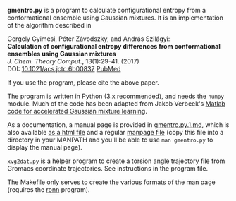 **gmentro.py** is a program to calculate configurational entropy from
a conformational ensemble using Gaussian mixtures. It is an
implementation of the algorithm described in

Gergely Gyimesi, Péter Závodszky, and András Szilágyi:\
**Calculation of configurational entropy differences from
conformational ensembles using Gaussian mixtures**\
_J. Chem. Theory Comput._, 13(1):29-41. (2017)\
DOI:
[10.1021/acs.jctc.6b00837](http://dx.doi.org/10.1021/acs.jctc.6b00837)
[PubMed](https://www.ncbi.nlm.nih.gov/pubmed/27958758)

If you use the program, please cite the above paper.

The program is written in Python (3.x recommended), and needs the
`numpy` module. Much of the code has been adapted from Jakob
Verbeek's [Matlab code for accelerated Gaussian mixture 
learning](http://lear.inrialpes.fr/people/verbeek/software.php).

As a documentation, a manual page is provided in
[gmentro.py.1.md](gmentro.py.1.md), which is also available [as a html
file](gmentro.py.1.html) and a regular [manpage file](gmentro.py.1)
(copy this file into a directory in your MANPATH and you'll be able to
use `man gmentro.py` to display the manual page).

`xvg2dat.py` is a helper program to create a torsion angle trajectory
file from Gromacs coordinate trajectories. See instructions in the
program file.

The Makefile only serves to create the various formats of the man page
(requires the [ronn](https://github.com/rtomayko/ronn) program).
